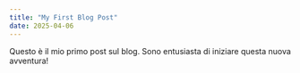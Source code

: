 ```yaml
---
title: "My First Blog Post"
date: 2025-04-06
---
```

Questo è il mio primo post sul blog. Sono entusiasta di iniziare questa nuova avventura!
